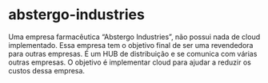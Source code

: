 # abstergo-industries
Uma empresa farmacêutica “Abstergo Industries”, não possui nada de cloud implementado. Essa empresa tem o objetivo final de ser uma revendedora para outras empresas. É um HUB de distribuição e se comunica com várias outras empresas.  O objetivo é implementar cloud para ajudar a reduzir os custos dessa empresa.
